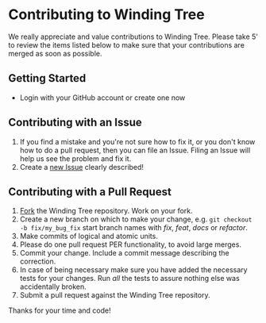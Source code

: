 Contributing to Winding Tree
=======

We really appreciate and value contributions to Winding Tree. Please take 5' to review the items listed below to make sure that your contributions are merged as soon as possible.

## Getting Started
*  Login with your GitHub account or create one now

## Contributing with an Issue
1. If you find a mistake and you're not sure how to fix it, or you don't know how to do a pull request, then you can file an Issue. Filing an Issue will help us see the problem and fix it.
2. Create a [new Issue](https://github.com/windingtree/org.id-deposit/issues/new) clearly described!

## Contributing with a Pull Request
1. [Fork](https://github.com/windingtree/org.id-deposit/) the Winding Tree repository. Work on your fork.
2. Create a new branch on which to make your change, e.g. `git checkout -b fix/my_bug_fix` start branch names with _fix_, _feat_, _docs_ or _refactor_.
3. Make commits of logical and atomic units.
4. Please do one pull request PER functionality, to avoid large merges.
5. Commit your change. Include a commit message describing the correction.
6. In case of being necessary make sure you have added the necessary tests for your changes. Run _all_ the tests to assure nothing else was accidentally broken.
7. Submit a pull request against the Winding Tree repository.

Thanks for your time and code!
